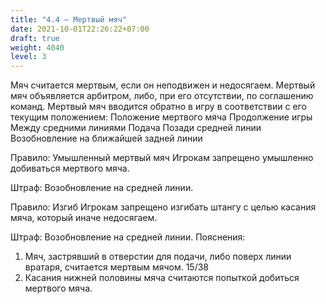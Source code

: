 ```yaml
---
title: "4.4 – Мертвый мяч"
date: 2021-10-01T22:26:22+07:00
draft: true
weight: 4040
level: 3
---
```


Мяч считается мертвым, если он неподвижен и недосягаем. Мертвый мяч объявляется арбитром,
либо, при его отсутствии, по соглашению команд.
Мертвый мяч вводится обратно в игру в соответствии с его текущим положением:
Положение мертвого мяча Продолжение игры
Между средними линиями Подача
Позади средней линии Возобновление на
ближайшей задней линии

Правило: Умышленный мертвый мяч
Игрокам запрещено умышленно добиваться мертвого мяча.

Штраф: Возобновление на средней линии.

Правило: Изгиб
Игрокам запрещено изгибать штангу с целью касания мяча, который иначе недосягаем.

Штраф: Возобновление на средней линии.
Пояснения:

1. Мяч, застрявший в отверстии для подачи, либо поверх линии вратаря, считается мертвым
мячом.
15/38
2. Касания нижней половины мяча считаются попыткой добиться мертвого 
мяча.